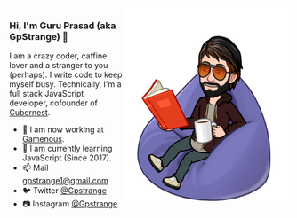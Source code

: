 <!--
**gpstrange/gpstrange** is a ✨ _special_ ✨ repository because its `README.md` (this file) appears on your GitHub profile.

Here are some ideas to get you started:

- 🔭 I’m currently working on ...
- 🌱 I’m currently learning ...
- 👯 I’m looking to collaborate on ...
- 🤔 I’m looking for help with ...
- 💬 Ask me about ...
- 📫 How to reach me: ...
- 😄 Pronouns: ...
- ⚡ Fun fact: ...
-->
<img align="right" src="https://github.com/gpstrange/gpstrange/blob/master/mycaffine.png" alt="Gpstrange with caffine" width=300px height=350px/>

### Hi, I'm Guru Prasad (aka GpStrange) 👋

I am a crazy coder, caffine lover and a stranger to you (perhaps). I write code to keep myself busy. Technically, I'm a full stack JavaScript developer, cofounder of [Cubernest](http://cubernest.com/).

- 📱  I am now working at [Gamenous](http://gamenous.com/).
- 🌱  I am currently learning JavaScript (Since 2017).
- 📫  Mail gpstrange1@gmail.com
- 🐦  Twitter [@Gpstrange](http://twitter.com/gpstrange)
- 📷  Instagram [@Gpstrange](http://instagram.com/gpstrange)
